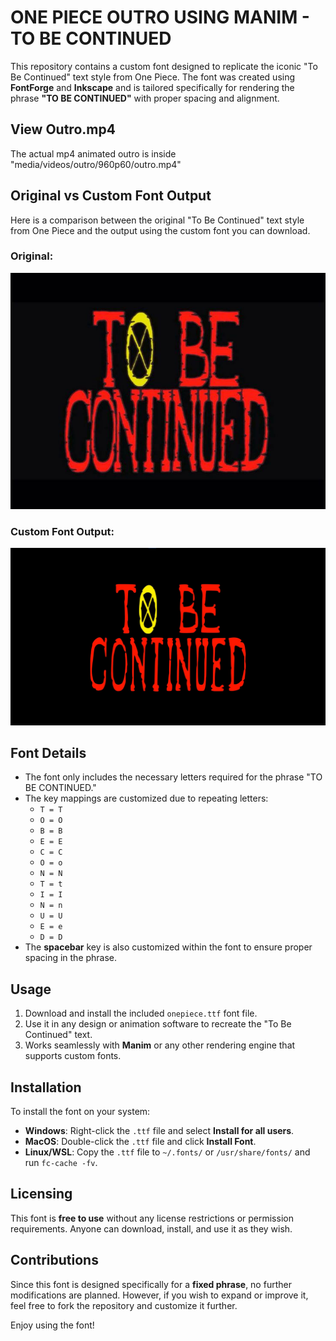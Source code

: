 # ONE PIECE OUTRO USING MANIM - TO BE CONTINUED

This repository contains a custom font designed to replicate the iconic "To Be Continued" text style from One Piece. The font was created using **FontForge** and **Inkscape** and is tailored specifically for rendering the phrase **"TO BE CONTINUED"** with proper spacing and alignment.

## View Outro.mp4

The actual mp4 animated outro is inside "media/videos/outro/960p60/outro.mp4"

## Original vs Custom Font Output

Here is a comparison between the original "To Be Continued" text style from One Piece and the output using the custom font you can download.

### Original:
![Original "To Be Continued"](original.jpg)

### Custom Font Output:
![Animated using Manim](outro.jpg)

## Font Details
- The font only includes the necessary letters required for the phrase "TO BE CONTINUED."
- The key mappings are customized due to repeating letters:
  - `T = T`
  - `O = O`
  - `B = B`
  - `E = E`
  - `C = C`
  - `O = o`
  - `N = N`
  - `T = t`
  - `I = I`
  - `N = n`
  - `U = U`
  - `E = e`
  - `D = D`
- The **spacebar** key is also customized within the font to ensure proper spacing in the phrase.

## Usage
1. Download and install the included `onepiece.ttf` font file.
2. Use it in any design or animation software to recreate the "To Be Continued" text.
3. Works seamlessly with **Manim** or any other rendering engine that supports custom fonts.

## Installation
To install the font on your system:
- **Windows**: Right-click the `.ttf` file and select **Install for all users**.
- **MacOS**: Double-click the `.ttf` file and click **Install Font**.
- **Linux/WSL**: Copy the `.ttf` file to `~/.fonts/` or `/usr/share/fonts/` and run `fc-cache -fv`.

## Licensing
This font is **free to use** without any license restrictions or permission requirements. Anyone can download, install, and use it as they wish.

## Contributions
Since this font is designed specifically for a **fixed phrase**, no further modifications are planned. However, if you wish to expand or improve it, feel free to fork the repository and customize it further.

Enjoy using the font!